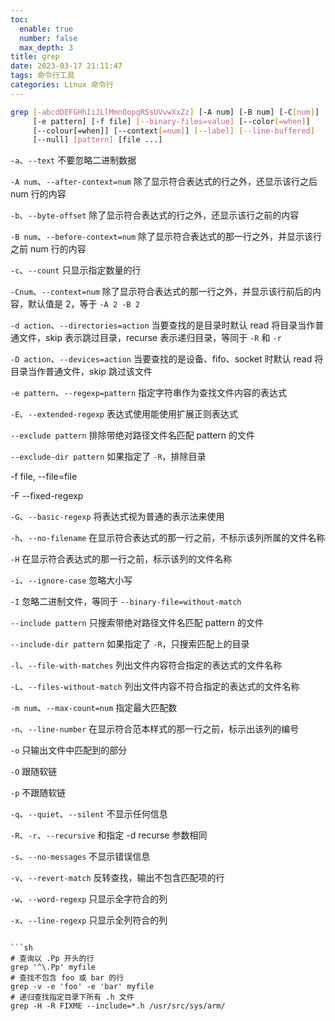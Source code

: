 ```yaml
---
toc:
  enable: true
  number: false
  max_depth: 3
title: grep
date: 2023-03-17 21:11:47
tags: 命令行工具
categories: Linux 命令行
---
```


```sh
grep [-abcdDEFGHhIiJLlMmnOopqRSsUVvwXxZz] [-A num] [-B num] [-C[num]]
     [-e pattern] [-f file] [--binary-files=value] [--color[=when]]
     [--colour[=when]] [--context[=num]] [--label] [--line-buffered]
     [--null] [pattern] [file ...]
```

`-a`、`--text` 不要忽略二进制数据

`-A num`、`--after-context=num` 除了显示符合表达式的行之外，还显示该行之后 num 行的内容

`-b`、`--byte-offset` 除了显示符合表达式的行之外，还显示该行之前的内容

`-B num`、`--before-context=num` 除了显示符合表达式的那一行之外，并显示该行之前 num 行的内容

`-c`、`--count` 只显示指定数量的行

`-Cnum`、`--context=num` 除了显示符合表达式的那一行之外，并显示该行前后的内容，默认值是 2，等于 `-A 2 -B 2`

`-d action`、`--directories=action` 当要查找的是目录时默认 read 将目录当作普通文件，skip 表示跳过目录，recurse 表示递归目录，等同于 `-R` 和 `-r`

`-D action`、`--devices=action` 当要查找的是设备、fifo、socket 时默认 read 将目录当作普通文件，skip 跳过该文件

`-e pattern`、`--regexp=pattern` 指定字符串作为查找文件内容的表达式

`-E`、`--extended-regexp` 表达式使用能使用扩展正则表达式

`--exclude pattern` 排除带绝对路径文件名匹配 pattern 的文件

`--exclude-dir pattern` 如果指定了 `-R`，排除目录

-f file, --file=file

-F --fixed-regexp 

`-G`、`--basic-regexp` 将表达式视为普通的表示法来使用

`-h`、`--no-filename` 在显示符合表达式的那一行之前，不标示该列所属的文件名称

`-H` 在显示符合表达式的那一行之前，标示该列的文件名称

`-i`、`--ignore-case` 忽略大小写

`-I` 忽略二进制文件，等同于 `--binary-file=without-match`

`--include pattern` 只搜索带绝对路径文件名匹配 pattern 的文件

`--include-dir pattern` 如果指定了 `-R`，只搜索匹配上的目录

`-l`、`--file-with-matches` 列出文件内容符合指定的表达式的文件名称

`-L`、`--files-without-match` 列出文件内容不符合指定的表达式的文件名称

`-m num`、`--max-count=num` 指定最大匹配数

`-n`、`--line-number` 在显示符合范本样式的那一行之前，标示出该列的编号

`-o` 只输出文件中匹配到的部分

`-O` 跟随软链

`-p` 不跟随软链

`-q`、`--quiet`、`--silent` 不显示任何信息

`-R`、`-r`、`--recursive` 和指定 -d recurse 参数相同

`-s`、`--no-messages` 不显示错误信息

`-v`、`--revert-match` 反转查找，输出不包含匹配项的行

`-w`、`--word-regexp` 只显示全字符合的列

`-x`、`--line-regexp` 只显示全列符合的列
```

```sh
# 查询以 .Pp 开头的行
grep '^\.Pp' myfile
# 查找不包含 foo 或 bar 的行
grep -v -e 'foo' -e 'bar' myfile
# 递归查找指定目录下所有 .h 文件
grep -H -R FIXME --include=*.h /usr/src/sys/arm/
```
